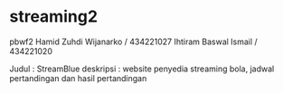 # streaming2
pbwf2
Hamid Zuhdi Wijanarko / 434221027
Ihtiram Baswal Ismail / 434221020

Judul : StreamBlue
deskripsi : website penyedia streaming bola, jadwal pertandingan dan hasil pertandingan

